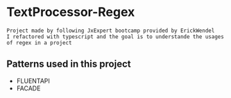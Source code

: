# TextProcessor-Regex
    Project made by following JxExpert bootcamp provided by ErickWendel
    I refactored with typescript and the goal is to understande the usages of regex in a project
    
## Patterns used in this project
- FLUENTAPI
- FACADE
